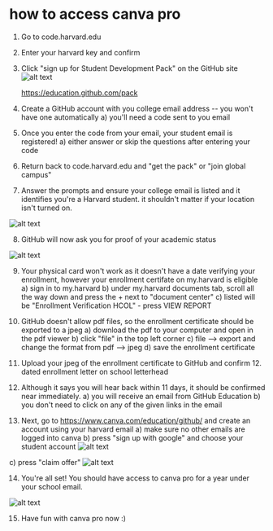 # how to access canva pro

1. Go to code.harvard.edu

2. Enter your harvard key and confirm

3. Click "sign up for Student Development Pack" on the GitHub site
![alt text](https://files.slack.com/files-pri/T0HTW3H0V-F0358RGNBSL/screen_shot_2022-02-24_at_12.36.26_pm.png?pub_secret=34f78ead07)

    https://education.github.com/pack

4. Create a GitHub account with you college email address -- you won't have one automatically
a) you'll need a code sent to you email

5. Once you enter the code from your email, your student email is registered!
a) either answer or skip the questions after entering your code

6. Return back to code.harvard.edu and "get the pack" or "join global campus"

7. Answer the prompts and ensure your college email is listed and it identifies you're a Harvard student. it shouldn't matter if your location isn't turned on.

![alt text](https://files.slack.com/files-pri/T0HTW3H0V-F034K38HPC3/screen_shot_2022-02-24_at_1.29.11_pm.png?pub_secret=3afc50d43f)

8. GitHub will now ask you for proof of your academic status

![alt text](https://files.slack.com/files-pri/T0HTW3H0V-F0344F5TWG7/screen_shot_2022-02-24_at_12.37.18_pm.png?pub_secret=74c37377a8)

9. Your physical card won't work as it doesn't have a date verifying your enrollment, however your enrollment certifate on my.harvard is eligible
a) sign in to my.harvard
b) under my.harvard documents tab, scroll all the way down and press the + next to "document center"
c) listed will be "Enrollment Verification HCOL" - press VIEW REPORT

10. GitHub doesn't allow pdf files, so the enrollment certificate should be exported to a jpeg
a) download the pdf to your computer and open in the pdf viewer
b) click "file" in the top left corner
c) file --> export and change the format from pdf --> jpeg
d) save the enrollment certificate

11. Upload your jpeg of the enrollment certificate to GitHub and confirm
    12. dated enrollment letter on school letterhead

12. Although it says you will hear back within 11 days, it should be confirmed near immediately. 
a) you will receive an email from GitHub Education
b) you don't need to click on any of the given links in the email

13. Next, go to https://www.canva.com/education/github/ and create an account using your harvard email
a) make sure no other emails are logged into canva
b) press "sign up with google" and choose your student account
![alt text](https://i.imgur.com/Q0D4Pnu.png)

c) press "claim offer"
![alt text](https://i.imgur.com/O7EqyxE.png)


14. You're all set! You should have access to canva pro for a year under your school email.

![alt text](https://i.imgur.com/g0H0Lct.jpg)

15. Have fun with canva pro now :)